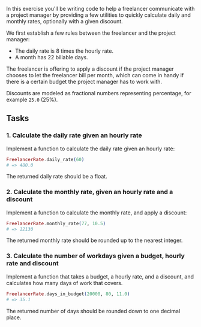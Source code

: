 In this exercise you'll be writing code to help a freelancer communicate with a project manager by providing a few utilities to quickly calculate daily and
monthly rates, optionally with a given discount.

We first establish a few rules between the freelancer and the project manager:

- The daily rate is 8 times the hourly rate.
- A month has 22 billable days.

The freelancer is offering to apply a discount if the project manager chooses to let the freelancer bill per month, which can come in handy if there is a certain budget the project manager has to work with.

Discounts are modeled as fractional numbers representing percentage, for example `25.0` (25%).

## Tasks

### 1. Calculate the daily rate given an hourly rate

Implement a function to calculate the daily rate given an hourly rate:

```elixir
FreelancerRate.daily_rate(60)
# => 480.0
```

The returned daily rate should be a float.

### 2. Calculate the monthly rate, given an hourly rate and a discount

Implement a function to calculate the monthly rate, and apply a discount:

```elixir
FreelancerRate.monthly_rate(77, 10.5)
# => 12130
```

The returned monthly rate should be rounded up to the nearest integer.

### 3. Calculate the number of workdays given a budget, hourly rate and discount

Implement a function that takes a budget, a hourly rate, and a discount, and calculates how many days of work that covers.

```elixir
FreelancerRate.days_in_budget(20000, 80, 11.0)
# => 35.1
```

The returned number of days should be rounded down to one decimal place.
